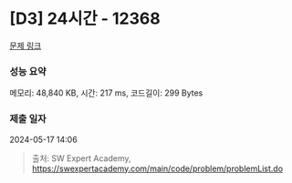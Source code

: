 # [D3] 24시간 - 12368 

[문제 링크](https://swexpertacademy.com/main/code/problem/problemDetail.do?contestProbId=AXsEBlLqedsDFARX) 

### 성능 요약

메모리: 48,840 KB, 시간: 217 ms, 코드길이: 299 Bytes

### 제출 일자

2024-05-17 14:06



> 출처: SW Expert Academy, https://swexpertacademy.com/main/code/problem/problemList.do